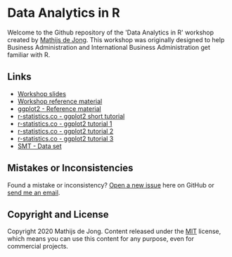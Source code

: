 # Data Analytics in R
Welcome to the Github repository of the 'Data Analytics in R' workshop created by [Mathijs de Jong](https://www.linkedin.com/in/mathijsdejong995/). This workshop was originally designed to help Business Administration and International Business Administration get familiar with R.

## Links
- [Workshop slides](https://github.com/Mathijs995/Data-Analytics-in-R/raw/master/Data%20Analytics%20in%20R%20-%20Presentation.pdf)
- [Workshop reference material](https://colab.research.google.com/drive/1nyVGE7bLh5uxA7OKjiIavo8tfO1so0Ea)
- [ggplot2 - Reference material](https://ggplot2.tidyverse.org/reference/index.html)
- [r-statistics.co - ggplot2 short tutorial](http://r-statistics.co/ggplot2-Tutorial-With-R.html)
- [r-statistics.co - ggplot2 tutorial 1](http://r-statistics.co/Complete-Ggplot2-Tutorial-Part1-With-R-Code.html)
- [r-statistics.co - ggplot2 tutorial 2](http://r-statistics.co/Complete-Ggplot2-Tutorial-Part2-Customizing-Theme-With-R-Code.html)
- [r-statistics.co - ggplot2 tutorial 3](http://r-statistics.co/Top50-Ggplot2-Visualizations-MasterList-R-Code.html)
- [SMT - Data set]()

## Mistakes or Inconsistencies
Found a mistake or inconsistency? [Open a new issue](https://github.com/Mathijs995/Data-Analytics-in-R/issues) here on GitHub or [send me an email](mailto:mathijs@accelerytics.com).

## Copyright and License
Copyright 2020 Mathijs de Jong. Content released under the [MIT](https://github.com/BlackrockDigital/startbootstrap-agency/blob/gh-pages/LICENSE) license, which means you can use this content for any purpose, even for commercial projects.
